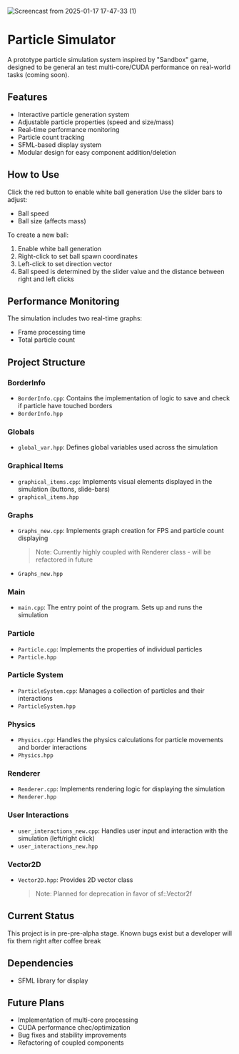 ![Screencast from 2025-01-17 17-47-33 (1)](https://github.com/user-attachments/assets/deaedaec-b53d-48e8-94af-223425de4f78)


# Particle Simulator


A prototype particle simulation system inspired by "Sandbox" game, designed to be general an test multi-core/CUDA performance on real-world tasks (coming soon).


## Features


- Interactive particle generation system
- Adjustable particle properties (speed and size/mass)
- Real-time performance monitoring
- Particle count tracking
- SFML-based display system
- Modular design for easy component addition/deletion


## How to Use


Click the red button to enable white ball generation
Use the slider bars to adjust:
- Ball speed
- Ball size (affects mass)


To create a new ball:
1. Enable white ball generation
2. Right-click to set ball spawn coordinates
3. Left-click to set direction vector
4. Ball speed is determined by the slider value and the distance between right and left clicks


## Performance Monitoring


The simulation includes two real-time graphs:
- Frame processing time
- Total particle count


## Project Structure


### BorderInfo
- `BorderInfo.cpp`: Contains the implementation of logic to save and check if particle have touched borders
- `BorderInfo.hpp`


### Globals
- `global_var.hpp`: Defines global variables used across the simulation


### Graphical Items
- `graphical_items.cpp`: Implements visual elements displayed in the simulation (buttons, slide-bars)
- `graphical_items.hpp`


### Graphs
- `Graphs_new.cpp`: Implements graph creation for FPS and particle count displaying
  > Note: Currently highly coupled with Renderer class - will be refactored in future
- `Graphs_new.hpp`


### Main
- `main.cpp`: The entry point of the program. Sets up and runs the simulation


### Particle
- `Particle.cpp`: Implements the properties of individual particles
- `Particle.hpp`


### Particle System
- `ParticleSystem.cpp`: Manages a collection of particles and their interactions
- `ParticleSystem.hpp`


### Physics
- `Physics.cpp`: Handles the physics calculations for particle movements and border interactions
- `Physics.hpp`


### Renderer
- `Renderer.cpp`: Implements rendering logic for displaying the simulation
- `Renderer.hpp`


### User Interactions
- `user_interactions_new.cpp`: Handles user input and interaction with the simulation (left/right click)
- `user_interactions_new.hpp`


### Vector2D
- `Vector2D.hpp`: Provides 2D vector class
  > Note: Planned for deprecation in favor of sf::Vector2f


## Current Status


This project is in pre-pre-alpha stage. Known bugs exist but a developer will fix them right after coffee break


## Dependencies


- SFML library for display


## Future Plans


- Implementation of multi-core processing
- CUDA performance chec/optimization
- Bug fixes and stability improvements
- Refactoring of coupled components
